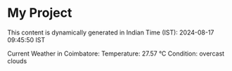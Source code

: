 # My Project

This content is dynamically generated in Indian Time (IST): 2024-08-17 09:45:50 IST


Current Weather in Coimbatore:
Temperature: 27.57 °C
Condition: overcast clouds
